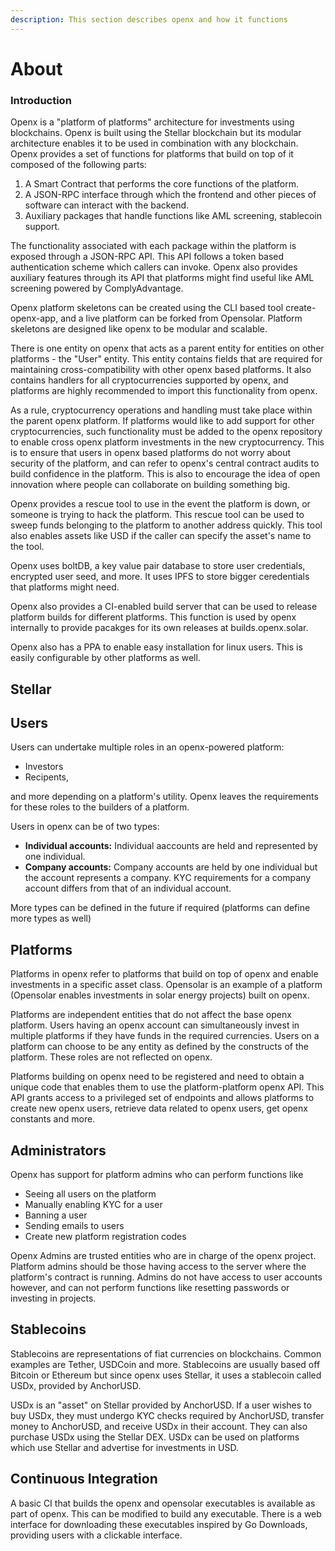 ```yaml
---
description: This section describes openx and how it functions
---
```


# About

### Introduction

Openx is a "platform of platforms" architecture for investments using blockchains. Openx is built using the Stellar blockchain but its modular architecture enables it to be used in combination with any blockchain. Openx provides a set of functions for platforms that build on top of it composed of the following parts:

1. A Smart Contract that performs the core functions of the platform.
2. A JSON-RPC interface through which the frontend and other pieces of software can interact with the backend.
3. Auxiliary packages that handle functions like AML screening, stablecoin support.

The functionality associated with each package within the platform is exposed through a JSON-RPC API. This API follows a token based authentication scheme which callers can invoke. Openx also provides auxiliary features through its API that platforms might find useful like AML screening powered by ComplyAdvantage.

Openx platform skeletons can be created using the CLI based tool create-openx-app, and a live platform can be forked from Opensolar. Platform skeletons are designed like openx to be modular and scalable.

There is one entity on openx that acts as a parent entity for entities on other platforms - the "User" entity. This entity contains fields that are required for maintaining cross-compatibility with other openx based platforms. It also contains handlers for all cryptocurrencies supported by openx, and platforms are highly recommended to import this functionality from openx.

As a rule, cryptocurrency operations and handling must take place within the parent openx platform. If platforms would like to add support for other cryptocurrencies, such functionality must be added to the openx repository to enable cross openx platform investments in the new cryptocurrency. This is to ensure that users in openx based platforms do not worry about security of the platform, and can refer to openx's central contract audits to build confidence in the platform. This is also to encourage the idea of open innovation where people can collaborate on building something big.

Openx provides a rescue tool to use in the event the platform is down, or someone is trying to hack the platform. This rescue tool can be used to sweep funds belonging to the platform to another address quickly. This tool also enables assets like USD if the caller can specify the asset's name to the tool.

Openx uses boltDB, a key value pair database to store user credentials, encrypted user seed, and more. It uses IPFS to store bigger ceredentials that platforms might need.

Openx also provides a CI-enabled build server that can be used to release platform builds for different platforms. This function is used by openx internally to provide pacakges for its own releases at builds.openx.solar.

Openx also has a PPA to enable easy installation for linux users. This is easily configurable by other platforms as well.

## Stellar



## Users

Users can undertake multiple roles in an openx-powered platform:

* Investors
* Recipents,

and more depending on a platform's utility. Openx leaves the requirements for these roles to the builders of a platform.

Users in openx can be of two types:

* **Individual accounts:** Individual aaccounts are held and represented by one individual.
* **Company accounts:** Company accounts are held by one individual but the account represents a company. KYC requirements for a company account differs from that of an individual account.

More types can be defined in the future if required \(platforms can define more types as well\)

## Platforms

Platforms in openx refer to platforms that build on top of openx and enable investments in a specific asset class. Opensolar is an example of a platform \(Opensolar enables investments in solar energy projects\) built on openx.

Platforms are independent entities that do not affect the base openx platform. Users having an openx account can simultaneously invest in multiple platforms if they have funds in the required currencies. Users on a platform can choose to be any entity as defined by the constructs of the platform. These roles are not reflected on openx.

Platforms building on openx need to be registered and need to obtain a unique code that enables them to use the platform-platform openx API. This API grants access to a privileged set of endpoints and allows platforms to create new openx users, retrieve data related to openx users, get openx constants and more.

## Administrators

Openx has support for platform admins who can perform functions like

* Seeing all users on the platform
* Manually enabling KYC for a user
* Banning a user
* Sending emails to users
* Create new platform registration codes

Openx Admins are trusted entities who are in charge of the openx project. Platform admins should be those having access to the server where the platform's contract is running. Admins do not have access to user accounts however, and can not perform functions like resetting passwords or investing in projects.

## Stablecoins

Stablecoins are representations of fiat currencies on blockchains. Common examples are Tether, USDCoin and more. Stablecoins are usually based off Bitcoin or Ethereum but since openx uses Stellar, it uses a stablecoin called USDx, provided by AnchorUSD.

USDx is an "asset" on Stellar provided by AnchorUSD. If a user wishes to buy USDx, they must undergo KYC checks required by AnchorUSD, transfer money to AnchorUSD, and receive USDx in their account. They can also purchase USDx using the Stellar DEX. USDx can be used on platforms which use Stellar and advertise for investments in USD.

## Continuous Integration

A basic CI that builds the openx and opensolar executables is available as part of openx. This can be modified to build any executable. There is a web interface for downloading these executables inspired by Go Downloads, providing users with a clickable interface.

